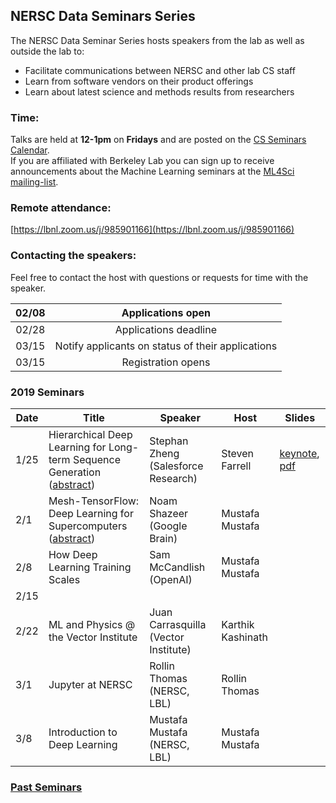 ## NERSC Data Seminars Series

The NERSC Data Seminar Series hosts speakers from the lab as well as outside the lab to:
- Facilitate communications between NERSC and other lab CS staff
- Learn from software vendors on their product offerings
- Learn about latest science and methods results from researchers
  
### Time:
Talks are held at **12-1pm** on **Fridays** and are posted on the [CS Seminars Calendar](https://www.nersc.gov/events/cs-seminars/).  
If you are affiliated with Berkeley Lab you can sign up to receive announcements about the Machine Learning seminars at the [ML4Sci mailing-list](https://groups.google.com/a/lbl.gov/forum/#!forum/ml4sci).
 

### Remote attendance:
[https://lbnl.zoom.us/j/985901166](https://lbnl.zoom.us/j/985901166)
 
### Contacting the speakers:
Feel free to contact the host with questions or requests for time with the speaker.

| 02/08 |                 Applications open                 |
|:-----:|:-------------------------------------------------:|
| 02/28 |               Applications deadline               |
| 03/15 | Notify applicants on status of their applications |
| 03/15 |                 Registration opens                |

### 2019 Seminars
|Date |Title                |Speaker                 |Host               |Slides|
|-----|---------------------|------------------------|-------------------|------|
|1/25 |Hierarchical Deep Learning for Long-term Sequence Generation   ([abstract](abstracts/2019-01-25.md))|Stephan Zheng (Salesforce Research)  |Steven Farrell   | [keynote][2], [pdf][1]|
|2/1  |Mesh-TensorFlow: Deep Learning for Supercomputers              ([abstract](abstracts/2019-02-01.md))|Noam Shazeer (Google Brain)          |Mustafa Mustafa  |                       |
|2/8  |How Deep Learning Training Scales                              |Sam McCandlish (OpenAI)              |Mustafa Mustafa                                       |                       |
|2/15 |                                                               |   |   |   |
|2/22 |ML and Physics @ the Vector Institute                          |Juan Carrasquilla (Vector Institute) |Karthik Kashinath                                      |                       |
|3/1  |Jupyter at NERSC                                               |Rollin Thomas (NERSC, LBL)           |Rollin Thomas                                         |                       |
|3/8  |Introduction to Deep Learning                                  |Mustafa Mustafa (NERSC, LBL)         |Mustafa Mustafa                                       |                       |

### [Past Seminars](https://www.nersc.gov/events/nersc-data-seminar/past-seminars/)

[1]: https://drive.google.com/open?id=1uTJjAPPnvY4ds0_02_jeYP9Uh3NyX8KG
[2]: https://drive.google.com/open?id=141SLMMx1mmJp3ZssruJ_AIR7K9OtSAPh

